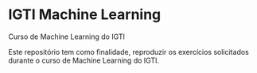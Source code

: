 # IGTI Machine Learning
 Curso de Machine Learning do IGTI
 
 Este repositório tem como finalidade, reproduzir os exercícios solicitados durante o curso de Machine Learning do IGTI.
 
 
